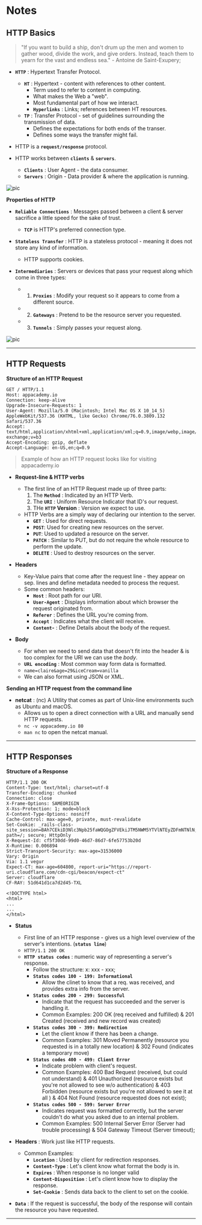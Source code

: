 # **Notes**

## **HTTP Basics**

> "If you want to build a ship, don't drum up the men and women to gather wood, divide the work, and give orders. Instead, teach them to yearn for the vast and endless sea." - Antoine de Saint-Exupery;

- **`HTTP`** : Hypertext Transfer Protocol.

  - **`HT`** : Hypertext - content with references to other content.
    - Term used to refer to content in computing.
    - What makes the Web a "web".
    - Most fundamental part of how we interact.
    - **`Hyperlinks`** : Links; references between HT resources.
  - **`TP`** : Transfer Protocol - set of guidelines surrounding the transmission of data.
    - Defines the expectations for both ends of the transer.
    - Defines some ways the transfer might fail.

- HTTP is a **`request/response`** protocol.
- HTTP works between **`clients`** & **`servers`**.
  - **`Clients`** : User Agent - the data consumer.
  - **`Servers`** : Origin - Data provider & where the application is running.

![pic](https://assets.aaonline.io/Module-Web/http/image-http-exchange.svg)

**Properties of HTTP**

- **`Reliable Connections`** : Messages passed between a client & server sacrifice a little speed for the sake of trust.

  - **`TCP`** is HTTP's preferred connection type.

- **`Stateless Transfer`** : HTTP is a stateless protocol - meaning it does not store any kind of information.

  - HTTP supports cookies.

- **`Intermediaries`** : Servers or devices that pass your request along which come in three types:
  - 1. **`Proxies`** : Modify your request so it appears to come from a different source.
  - 2. **`Gateways`** : Pretend to be the resource server you requested.
  - 3. **`Tunnels`** : Simply passes your request along.

![pic](https://assets.aaonline.io/Module-Web/http/image-http-proxy-tunnel-gateway.svg)

---

## **HTTP Requests**

**Structure of an HTTP Request**

```
GET / HTTP/1.1
Host: appacademy.io
Connection: keep-alive
Upgrade-Insecure-Requests: 1
User-Agent: Mozilla/5.0 (Macintosh; Intel Mac OS X 10_14_5) AppleWebKit/537.36 (KHTML, like Gecko) Chrome/76.0.3809.132 Safari/537.36
Accept: text/html,application/xhtml+xml,application/xml;q=0.9,image/webp,image/apng,*/*;q=0.8,application/signed-exchange;v=b3
Accept-Encoding: gzip, deflate
Accept-Language: en-US,en;q=0.9
```

> Example of how an HTTP request looks like for visiting appacademy.io

- **Request-line & HTTP verbs**

  - The first line of an HTTP Request made up of three parts:
    1. The **`Method`** : Indicated by an HTTP Verb.
    2. The **`URI`** : Uniform Resource Indicator that ID's our request.
    3. THe **`HTTP` Version** : Version we expect to use.
  - HTTP Verbs are a simply way of declaring our intention to the server.
    - **`GET`** : Used for direct requests.
    - **`POST`**: Used for creating new resources on the server.
    - **`PUT`**: Used to updated a resource on the server.
    - **`PATCH`** : Similar to PUT, but do not require the whole resource to perform the update.
    - **`DELETE`** : Used to destroy resources on the server.

- **Headers**

  - Key-Value pairs that come after the request line - they appear on sep. lines and define metadata needed to process the request.
  - Some common headers:
    - **`Host`** : Root path for our URI.
    - **`User-Agent`** : Displays information about which browser the request originated from.
    - **`Referer`** : Defines the URL you're coming from.
    - **`Accept`** : Indicates what the client will receive.
    - **`Content`-** : Define Details about the body of the request.

- **Body**
  - For when we need to send data that doesn't fit into the header & is too complex for the URI we can use the _body_.
  - **`URL encoding`** : Most common way form data is formatted.
  - `name=claire&age=29&iceCream=vanilla`
  - We can also format using JSON or XML.

**Sending an HTTP request from the command line**

- **netcat** : (nc) A Utility that comes as part of Unix-line environments such as Ubuntu and macOS.
  - Allows us to open a direct connection with a URL and manually send HTTP requests.
  - `nc -v appacademy.io 80`
  - `man nc` to open the netcat manual.

---

## **HTTP Responses**

**Structure of a Response**

```
HTTP/1.1 200 OK
Content-Type: text/html; charset=utf-8
Transfer-Encoding: chunked
Connection: close
X-Frame-Options: SAMEORIGIN
X-Xss-Protection: 1; mode=block
X-Content-Type-Options: nosniff
Cache-Control: max-age=0, private, must-revalidate
Set-Cookie: _rails-class-site_session=BAh7CEkiD3Nlc3Npb25faWQGOgZFVEkiJTM5NWM5YTVlNTEyZDFmNTNlN; path=/; secure; HttpOnly
X-Request-Id: cf5f30dd-99d0-46d7-86d7-6fe57753b20d
X-Runtime: 0.006894
Strict-Transport-Security: max-age=31536000
Vary: Origin
Via: 1.1 vegur
Expect-CT: max-age=604800, report-uri="https://report-uri.cloudflare.com/cdn-cgi/beacon/expect-ct"
Server: cloudflare
CF-RAY: 51d641d1ca7d2d45-TXL

<!DOCTYPE html>
<html>
...
...
</html>
```

- **Status**

  - First line of an HTTP response - gives us a high level overview of the server's intentions. (**`status line`**)
  - `HTTP/1.1 200 OK`
  - **`HTTP status codes`** : numeric way of representing a server's response.
    - Follow the structure: x: xxx - xxx;
    - **`Status codes 100 - 199: Informational`**
      - Allow the clinet to know that a req. was received, and provides extra info from the server.
    - **`Status codes 200 - 299: Successful`**
      - Indicate that the request has succeeded and the server is handling it.
      - Common Examples: 200 OK (req received and fulfilled) & 201 Created (received and new record was created)
    - **`Status codes 300 - 399: Redirection`**
      - Let the client know if there has been a change.
      - Common Examples: 301 Moved Permanently (resource you requested is in a totally new location) & 302 Found (indicates a temporary move)
    - **`Status codes 400 - 499: Client Error`**
      - Indicate problem with client's request.
      - Common Examples: 400 Bad Request (received, but could not understand) & 401 Unauthorized (resource exists but you're not allowed to see w/o authentication) & 403 Forbidden (resource exists but you're not allowed to see it at all ) & 404 Not Found (resource requested does not exist);
    - **`Status codes 500 - 599: Server Error`**
      - Indicates request was formatted correctly, but the server couldn't do what you asked due to an internal problem.
      - Common Examples: 500 Internal Server Error (Server had trouble processing) & 504 Gateway Timeout (Server timeout);

- **Headers** : Work just like HTTP requests.

  - Common Examples:
    - **`Location`** : Used by client for redirection responses.
    - **`Content-Type`** : Let's client know what format the body is in.
    - **`Expires`** : When response is no longer valid
    - **`Content-Disposition`** : Let's client know how to display the response.
    - **`Set-Cookie`** : Sends data back to the client to set on the cookie.

- **`Data`** : If the request is successful, the body of the response will contain the resource you have requested.

---
